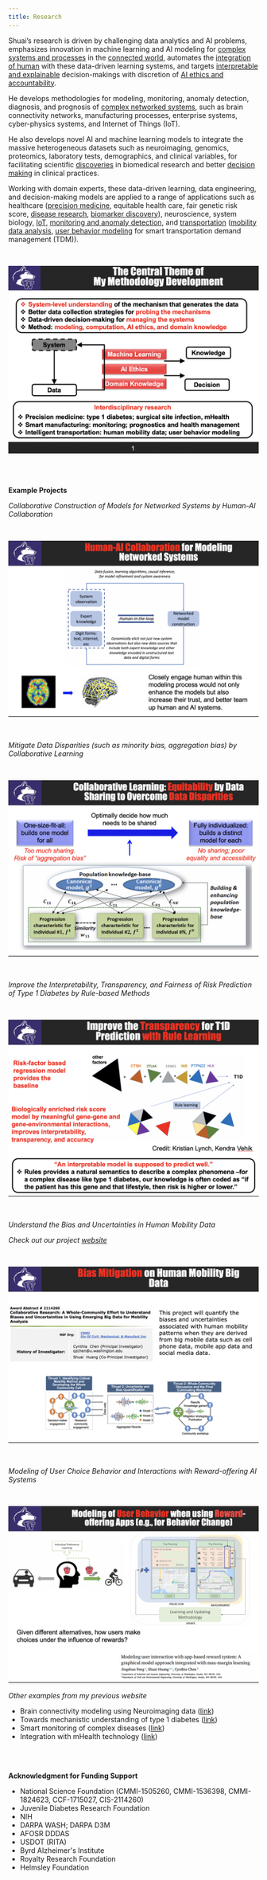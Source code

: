 ```yaml
---
title: Research
---
```


Shuai’s research is driven by challenging data analytics and AI problems, emphasizes innovation in machine learning and AI modeling for [complex systems and processes](https://www.sciencedirect.com/science/article/abs/pii/S1053811909014281) in the [connected world](https://ieeexplore.ieee.org/abstract/document/8169076), automates the [integration of human](https://ieeexplore.ieee.org/abstract/document/8304661) with these data-driven learning systems, and targets [interpretable and explainable](https://www.sciencedirect.com/science/article/abs/pii/S1532046421000204) decision-makings with discretion of [AI ethics and accountability](https://ieeexplore.ieee.org/abstract/document/9115837). 

He develops methodologies for modeling, monitoring, anomaly detection, diagnosis, and prognosis of [complex networked systems](https://www.tandfonline.com/doi/abs/10.1080/24725854.2017.1301692), such as brain connectivity networks, manufacturing processes, enterprise systems, cyber-physics systems, and Internet of Things (IoT). 

He also develops novel AI and machine learning models to integrate the massive heterogeneous datasets such as neuroimaging, genomics, proteomics, laboratory tests, demographics, and clinical variables, for facilitating scientific [discoveries](https://ieeexplore.ieee.org/abstract/document/8888210) in biomedical research and better [decision making](https://ieeexplore.ieee.org/abstract/document/9413157) in clinical practices. 

Working with domain experts, these data-driven learning, data engineering, and decision-making models are applied to a range of applications such as healthcare ([precision medicine](https://www.mpowercare.org), equitable health care, fair genetic risk score, [disease research](https://link.springer.com/article/10.1007/s41666-020-00085-1), [biomarker discovery](https://www.tandfonline.com/doi/abs/10.1080/24725579.2018.1496494)), neuroscience, system biology, [IoT](http://proceedings.mlr.press/v108/huo20a.html), [monitoring and anomaly detection](https://www.tandfonline.com/doi/abs/10.1080/24725854.2017.1301692), and [transportation](https://ieeexplore.ieee.org/abstract/document/9292970) ([mobility data analysis](https://sites.uw.edu/bigdata4mobility/), [user behavior modeling](https://www.sciencedirect.com/science/article/abs/pii/S0968090X20307191) for smart transportation demand management (TDM)).

<br>

<p align="center">
  <img src='./images/theme_shuais_reserach.png' alt='research'/>
</p>

<br><br>

**Example Projects**

*Collaborative Construction of Models for Networked Systems by Human-AI Collaboration*

<br>

<p align="center">
  <img src='./images/research_humanAI.png' alt='research'/>
</p>

<br>

*Mitigate Data Disparities (such as minority bias, aggregation bias) by Collaborative Learning*

<br>

<p align="center">
  <img src='./images/research_collaborative learning.png' alt='research'/>
</p>

<br>

*Improve the Interpretability, Transparency, and Fairness of Risk Prediction of Type 1 Diabetes by Rule-based Methods*

<br>

<p align="center">
  <img src='./images/research_transparency.png' alt='research'/>
</p>

<br>

*Understand the Bias and Uncertainties in Human Mobility Data*

*Check out our project [website](https://sites.uw.edu/bigdata4mobility/)*

<br>

<p align="center">
  <img src='./images/research_bias_mobility.png' alt='research'/>
</p>

<br>

*Modeling of User Choice Behavior and Interactions with Reward-offering AI Systems*

<br>

<p align="center">
  <img src='./images/research_userbehavior.png' alt='research'/>
</p>


*Other examples from my previous website*

- Brain connectivity modeling using Neuroimaging data ([link](https://sites.google.com/site/shuaihuang28/research/research-thrust-1/brain-connectivity?authuser=0))
- Towards mechanistic understanding of type 1 diabetes ([link](https://sites.google.com/site/shuaihuang28/research/research-thrust-1/t1d?authuser=0))
- Smart monitoring of complex diseases ([link](https://sites.google.com/site/shuaihuang28/research/thrust-2/smart-monitoring?authuser=0))
- Integration with mHealth technology ([link](https://sites.google.com/site/shuaihuang28/research/thrust-2/mpower?authuser=0))


<!---

___

**Research Thrust 1: Mechanistic Understanding of Complex System Problems**

*Examples*

- Brain connectivity modeling using Neuroimaging data ([link](https://sites.google.com/site/shuaihuang28/website-builder/thrust-1/brain-c))
- Towards mechanistic understanding of type 1 diabetes ([link](https://sites.google.com/site/shuaihuang28/website-builder/thrust-1/t1d))
- User-app interaction; user decision-making process modeling
- Characterization of bias and uncertainties of human mobility patterns derived from mobile devices

___
**Research Thrust 2: Translation of Mechanistic Understanding into Decision Makings**

*Examples*

- Smart monitoring of complex diseases ([link](https://sites.google.com/site/shuaihuang28/website-builder/thrust-2/smart-monitoring))
- Integration with mHealth technology ([link](https://sites.google.com/site/shuaihuang28/website-builder/thrust-2/mpower))

___
**Research Thrust 3: Applications**

*Examples*

- Precision medicine (disease progression modeling, patient monitoring by wearable devices, personalized prediction models)
- Neuroscience and brain diseases (brain connectivity modeling, biomarker discovery, health index construction)
- IoT (context-aware computing, uncertainty quantification, adaptive monitoring and cost-effective sensing)
- Prognostics and health management (PHM) 

-->


<br><br>


**Acknowledgment for Funding Support**
- National Science Foundation (CMMI-1505260, CMMI-1536398, CMMI-1824623, CCF-1715027, CIS-2114260)
- Juvenile Diabetes Research Foundation
- NIH
- DARPA WASH; DARPA D3M 
- AFOSR DDDAS
- USDOT (RITA)
- Byrd Alzheimer's Institute 
- Royalty Research Foundation
- Helmsley Foundation
